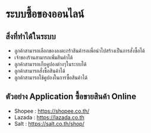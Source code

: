 # ระบบซื้อของออนไลน์


## สิ่งที่ทำได้ในระบบ

* ลูกค้าสามารถเลือกของลงตะกร้าสินค้ารอเพื่อนำไปสร้างเป็นการสั่งซื้อได้
* เจ้าของร้านสามารถเพิ่มสินค้าได้
* ลูกค้าสามารถเก็บคูปองต่างๆในระบบได้
* ลูกค้าสามารถสั่งซื้อสินค้าได้
* ลูกค้าสามารถใช้คูปองในการซื้อสินค้าได้

## ตัวอย่าง Application ซื้อขายสินค้า Online

* Shopee : https://shopee.co.th/
* Lazada : https://lazada.co.th
* Salt : https://salt.co.th/shop/